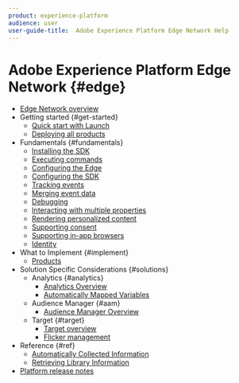 ```yaml
---
product: experience-platform
audience: user
user-guide-title:  Adobe Experience Platform Edge Network Help
---
```


# Adobe Experience Platform Edge Network {#edge}

* [Edge Network overview](home.md)
* Getting started {#get-started}
  * [Quick start with Launch](getting-started/quick-start-with-launch.md)
  * [Deploying all products](getting-started/deploying-all-products.md)
* Fundamentals {#fundamentals}
  * [Installing the SDK](fundamentals/installing-the-sdk.md)
  * [Executing commands](fundamentals/executing-commands.md)
  * [Configuring the Edge](fundamentals/edge-configuration.md)
  * [Configuring the SDK](fundamentals/configuring-the-sdk.md)
  * [Tracking events](fundamentals/tracking-events.md)
  * [Merging event data](fundamentals/merging-event-data.md)
  * [Debugging](fundamentals/debugging.md)
  * [Interacting with multiple properties](fundamentals/interacting-with-multiple-properties.md)
  * [Rendering personalized content](fundamentals/rendering-personalization-content.md)
  * [Supporting consent](fundamentals/supporting-consent.md)
  * [Supporting in-app browsers](fundamentals/supporting-in-app-browsers.md)
  * [Identity](fundamentals/identity.md)
* What to Implement {#implement}
  * [Products](what-to-implement/commerce.md)
* Solution Specific Considerations {#solutions}
  * Analytics {#analytics}
    * [Analytics Overview](solution-specific/analytics/analytics-overview.md)
    * [Automatically Mapped Variables](solution-specific/analytics/automatically-mapped-vars.md)
  * Audience Manager {#aam}
    * [Audience Manager Overview](solution-specific/audience-manager/audience-manager-overview.md)
  * Target {#target}
    * [Target overview](solution-specific/target/target-overview.md)
    * [Flicker management](solution-specific/target/flicker-management.md)
* Reference {#ref}
  * [Automatically Collected Information](reference/automatic-information.md)
  * [Retrieving Library Information](reference/retrieving-library-information.md)
* [Platform release notes](https://www.adobe.com/go/platform-release-notes-en)

